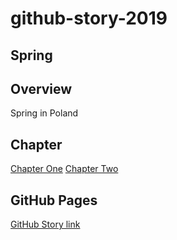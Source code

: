 # github-story-2019
## Spring 

## Overview
Spring in Poland

## Chapter
[Chapter One](chapter01.html)
[Chapter Two](chapter02.html)

## GitHub Pages
[GitHub Story link](https://mateuszitb.github.io/github-story-2019/)
